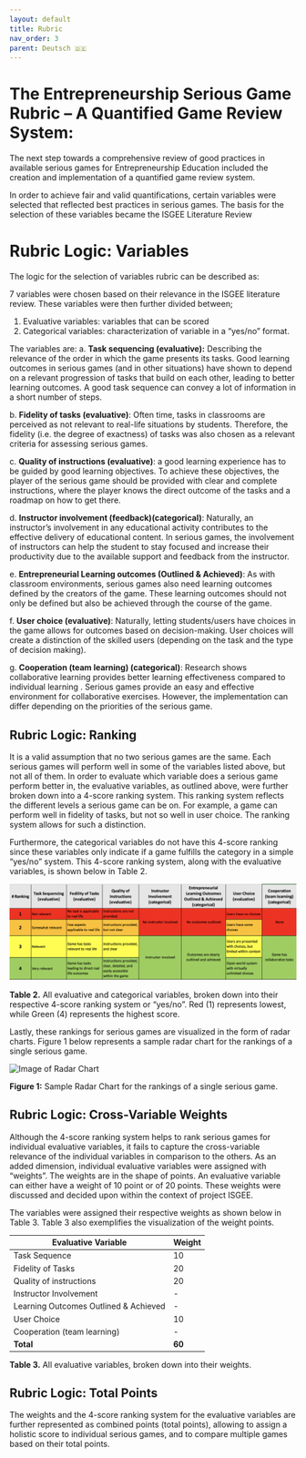 ```yaml
---
layout: default
title: Rubric
nav_order: 3
parent: Deutsch 🇩🇪
---
```


# The Entrepreneurship Serious Game Rubric – A Quantified Game Review System:

The next step towards a comprehensive review of good practices in available serious games for Entrepreneurship Education included the creation and implementation of a quantified game review system.

In order to achieve fair and valid quantifications, certain variables were selected that reflected best practices in serious games. The basis for the selection of these variables became the ISGEE Literature Review

# Rubric Logic: Variables

The logic for the selection of variables rubric can be described as:

7 variables were chosen based on their relevance in the ISGEE literature review. These variables were then further divided between;
1. Evaluative variables: variables that can be scored 
2. Categorical variables: characterization of variable in a “yes/no” format. 

The variables are:
a.	**Task sequencing (evaluative):** Describing the relevance of the order in which the game presents its tasks. Good learning outcomes in serious games (and in other situations) have shown  to depend on a relevant progression of tasks that build on each other, leading to better learning outcomes. A good task sequence can convey a lot of information in a short number of steps.

b.	**Fidelity of tasks (evaluative)**: Often time, tasks in classrooms are perceived as not relevant to real-life situations by students. Therefore, the fidelity (i.e. the degree of exactness) of tasks was also chosen as a relevant criteria for assessing serious games.

c.	**Quality of instructions (evaluative)**: a good learning experience has to be guided by good learning objectives. To achieve these objectives, the player of the serious game should be provided with clear and complete instructions, where the player knows the direct outcome of the tasks and a roadmap on how to get there.

d.	**Instructor involvement (feedback)(categorical)**: Naturally, an instructor’s involvement in any educational activity contributes to the effective delivery of educational content. In serious games, the involvement of instructors can help the student to stay focused and increase their productivity due to the available support and feedback from the instructor.

e.	**Entrepreneurial Learning outcomes (Outlined & Achieved)**: As with classroom environments, serious games also need learning outcomes defined by the creators of the game. These learning outcomes should not only be defined but also be achieved through the course of the game.

f.	**User choice (evaluative)**: Naturally, letting students/users have choices in the game allows for outcomes based on decision-making. User choices will create a distinction of the skilled users (depending on the task and the type of decision making). 

g.	**Cooperation (team learning) (categorical)**: Research shows collaborative learning provides better learning effectiveness compared to individual learning . Serious games provide an easy and effective environment for collaborative exercises. However, the implementation can differ depending on the priorities of the serious game.

## Rubric Logic: Ranking

It is a valid assumption that no two serious games are the same. Each serious games will perform well in some of the variables listed above, but not all of them. In order to evaluate which variable does a serious game perform better in, the evaluative variables, as outlined above, were further broken down into a 4-score ranking system. This ranking system reflects the different levels a serious game can be on. For example, a game can perform well in fidelity of tasks, but not so well in user choice. The ranking system allows for such a distinction.

Furthermore, the categorical variables do not have this 4-score ranking since these variables only indicate if a game fulfills the category in a simple “yes/no” system.
This 4-score ranking system, along with the evaluative variables, is shown below in Table 2.

![Image of Rubric](..//assets/rubric.png)

**Table 2.**  All evaluative and categorical variables, broken down into their respective 4-score ranking system or “yes/no”. Red (1) represents lowest, while Green (4) represents the highest score.

Lastly, these rankings for serious games are visualized in the form of radar charts. Figure 1 below represents a sample radar chart for the rankings of a single serious game.

![Image of Radar Chart](../assets/radar.png)

**Figure 1:** Sample Radar Chart for the rankings of a single serious game. 


## Rubric Logic: Cross-Variable Weights

Although the 4-score ranking system helps to rank serious games for individual evaluative variables, it fails to capture the cross-variable relevance of the individual variables in comparison to the others. As an added dimension, individual evaluative variables were assigned with “weights”. The weights are in the shape of points. An evaluative variable can either have a weight of 10 point or of 20 points. These weights were discussed and decided upon within the context of project ISGEE.

The variables were assigned their respective weights as shown below in Table 3. Table 3 also exemplifies the visualization of the weight points. 


| **Evaluative Variable**               | **Weight** |
| ------------------------------------- | ---------- |
| Task Sequence                         | 10         |
| Fidelity of Tasks                     | 20         |
| Quality of instructions               | 20         |
| Instructor Involvement                | \-         |
| Learning Outcomes Outlined & Achieved | \-         |
| User Choice                           | 10         |
| Cooperation (team learning)           | \-         |
| **Total**                             | **60**     |

**Table 3.**  All evaluative variables, broken down into their weights.

## Rubric Logic: Total Points

The weights and the 4-score ranking system for the evaluative variables are further represented as combined points (total points), allowing to assign a holistic score to individual serious games, and to compare multiple games based on their total points. 
